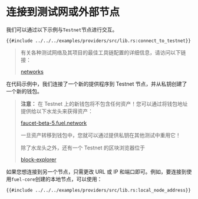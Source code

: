 # 连接到测试网或外部节点

我们可以通过以下示例与`Testnet`节点进行交互。

```rust,ignore
{{#include ../../../examples/providers/src/lib.rs:connect_to_testnet}}
```

> 有关各种测试网络及其项目的最佳工具链配置的详细信息，请访问以下链接：
>
> [networks](https://fuelbook.fuel.network/master/networks/networks.html)

在代码示例中，我们连接了一个新的提供程序到 Testnet 节点，并从私钥创建了一个新的钱包。

> **注意：** 在 Testnet 上的新钱包将不包含任何资产！您可以通过将钱包地址提供给以下水龙头来获得资产：
>
> [faucet-beta-5.fuel.network](https://faucet-beta-5.fuel.network)
>
> 一旦资产转移到钱包中，您就可以通过提供私钥在其他测试中重用它！
>
> 除了水龙头之外，还有一个 Testnet 的区块浏览器位于
>
> [block-explorer](https://fuellabs.github.io/block-explorer-v2)

如果您想连接到另一个节点，只需更改 URL 或 IP 和端口即可。例如，要连接到使用`fuel-core`创建的本地节点，可以使用：

```rust,ignore
{{#include ../../../examples/providers/src/lib.rs:local_node_address}}
```
